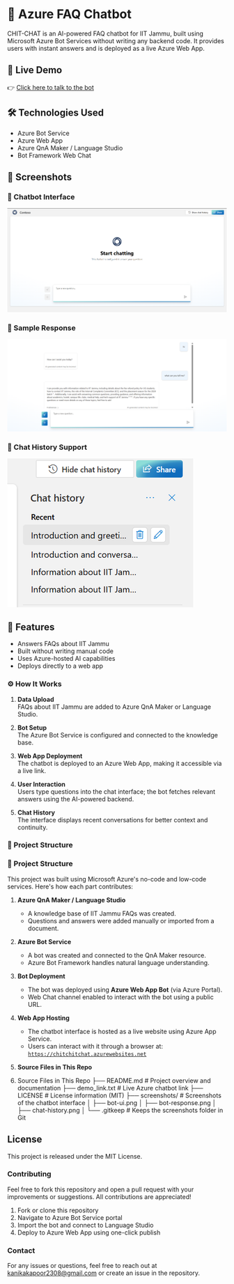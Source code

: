# 💬 Azure FAQ Chatbot

CHIT-CHAT is an AI-powered FAQ chatbot for IIT Jammu, built using Microsoft Azure Bot Services without writing any backend code. It provides users with instant answers and is deployed as a live Azure Web App.


## 🚀 Live Demo
👉 [Click here to talk to the bot](https://chitchitchat.azurewebsites.net)

## 🛠️ Technologies Used
- Azure Bot Service
- Azure Web App
- Azure QnA Maker / Language Studio
- Bot Framework Web Chat

## 📸 Screenshots

### 🔹 Chatbot Interface
![Chatbot UI](screenshots/bot-ui.png)

### 🔹 Sample Response
![Chatbot Response](screenshots/bot-response.png)

### 🔹 Chat History Support
![Chatbot History](screenshots/chat-history.png)

## 🧠 Features
- Answers FAQs about IIT Jammu
- Built without writing manual code
- Uses Azure-hosted AI capabilities
- Deploys directly to a web app
### ⚙️ How It Works

1. **Data Upload**  
   FAQs about IIT Jammu are added to Azure QnA Maker or Language Studio.

2. **Bot Setup**  
   The Azure Bot Service is configured and connected to the knowledge base.

3. **Web App Deployment**  
   The chatbot is deployed to an Azure Web App, making it accessible via a live link.

4. **User Interaction**  
   Users type questions into the chat interface; the bot fetches relevant answers using the AI-powered backend.

5. **Chat History**  
   The interface displays recent conversations for better context and continuity.

   
### 📁 Project Structure
### 📁 Project Structure

This project was built using Microsoft Azure's no-code and low-code services. Here's how each part contributes:

1. **Azure QnA Maker / Language Studio**  
   - A knowledge base of IIT Jammu FAQs was created.
   - Questions and answers were added manually or imported from a document.

2. **Azure Bot Service**  
   - A bot was created and connected to the QnA Maker resource.
   - Azure Bot Framework handles natural language understanding.

3. **Bot Deployment**  
   - The bot was deployed using **Azure Web App Bot** (via Azure Portal).
   - Web Chat channel enabled to interact with the bot using a public URL.

4. **Web App Hosting**  
   - The chatbot interface is hosted as a live website using Azure App Service.
   - Users can interact with it through a browser at:  
     [`https://chitchitchat.azurewebsites.net`](https://chitchitchat.azurewebsites.net)

5. **Source Files in This Repo**

5. Source Files in This Repo
├── README.md           # Project overview and documentation
├── demo_link.txt       # Live Azure chatbot link
├── LICENSE             # License information (MIT)
├── screenshots/        # Screenshots of the chatbot interface
│   ├── bot-ui.png
│   ├── bot-response.png
│   ├── chat-history.png
│   └── .gitkeep        # Keeps the screenshots folder in Git





## License
This project is released under the MIT License.
  
### Contributing
Feel free to fork this repository and open a pull request with your improvements or suggestions. All contributions are appreciated!
1. Fork or clone this repository
2. Navigate to Azure Bot Service portal  
3. Import the bot and connect to Language Studio  
4. Deploy to Azure Web App using one-click publish


### Contact
For any issues or questions, feel free to reach out at kanikakapoor2308@gmail.com or create an issue in the repository.
